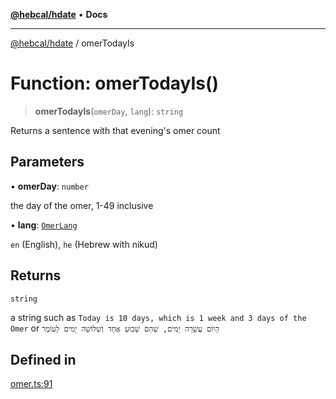 [**@hebcal/hdate**](../README.md) • **Docs**

***

[@hebcal/hdate](../globals.md) / omerTodayIs

# Function: omerTodayIs()

> **omerTodayIs**(`omerDay`, `lang`): `string`

Returns a sentence with that evening's omer count

## Parameters

• **omerDay**: `number`

the day of the omer, 1-49 inclusive

• **lang**: [`OmerLang`](../type-aliases/OmerLang.md)

`en` (English), `he` (Hebrew with nikud)

## Returns

`string`

a string such as `Today is 10 days, which is 1 week and 3 days of the Omer`
 or `הַיוֹם עֲשָׂרָה יָמִים, שְׁהֵם שָׁבוּעַ אֶחָד וְשְׁלוֹשָׁה יָמִים לָעוֹמֶר`

## Defined in

[omer.ts:91](https://github.com/hebcal/hdate-js/blob/285f3b584b6b2fae587a29ebff92389be73806cb/src/omer.ts#L91)
